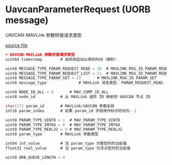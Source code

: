 # UavcanParameterRequest (UORB message)

UAVCAN-MAVLink 参数桥接请求类型

[source file](https://github.com/PX4/PX4-Autopilot/blob/main/msg/UavcanParameterRequest.msg)

```c
# UAVCAN-MAVLink 参数桥接请求类型
uint64 timestamp		# 自系统启动以来的时间（微秒）

uint8 MESSAGE_TYPE_PARAM_REQUEST_READ = 20	# MAVLINK_MSG_ID_PARAM_REQUEST_READ
uint8 MESSAGE_TYPE_PARAM_REQUEST_LIST = 21	# MAVLINK_MSG_ID_PARAM_REQUEST_LIST
uint8 MESSAGE_TYPE_PARAM_SET = 23		# MAVLINK_MSG_ID_PARAM_SET
uint8 message_type				# MAVLink 消息类型: PARAM_REQUEST_READ, PARAM_REQUEST_LIST, PARAM_SET

uint8 NODE_ID_ALL = 0		# MAV_COMP_ID_ALL
uint8 node_id			# 从 MAVLink 组件 ID 映射的 UAVCAN 节点 ID

char[17] param_id		# MAVLink/UAVCAN 参数名称
int16 param_index		# 如果 param_id 字段用作标识符则为 -1

uint8 PARAM_TYPE_UINT8 = 1	# MAV_PARAM_TYPE_UINT8
uint8 PARAM_TYPE_INT64 = 8	# MAV_PARAM_TYPE_INT64
uint8 PARAM_TYPE_REAL32 = 9	# MAV_PARAM_TYPE_REAL32
uint8 param_type		# MAVLink 参数类型

int64 int_value			# 当 param_type 为整型时的当前值
float32 real_value		# 当 param_type 为浮点型时的当前值

uint8 ORB_QUEUE_LENGTH = 4

```